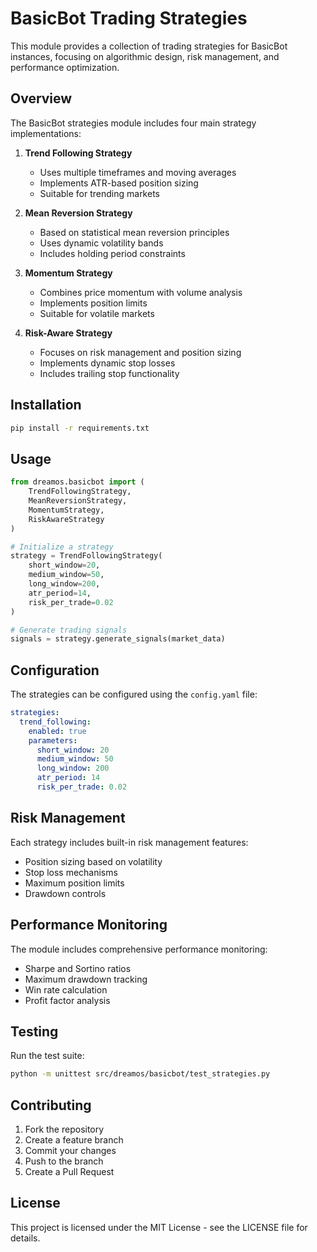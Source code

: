 # BasicBot Trading Strategies

This module provides a collection of trading strategies for BasicBot instances, focusing on algorithmic design, risk management, and performance optimization.

## Overview

The BasicBot strategies module includes four main strategy implementations:

1. **Trend Following Strategy**
   - Uses multiple timeframes and moving averages
   - Implements ATR-based position sizing
   - Suitable for trending markets

2. **Mean Reversion Strategy**
   - Based on statistical mean reversion principles
   - Uses dynamic volatility bands
   - Includes holding period constraints

3. **Momentum Strategy**
   - Combines price momentum with volume analysis
   - Implements position limits
   - Suitable for volatile markets

4. **Risk-Aware Strategy**
   - Focuses on risk management and position sizing
   - Implements dynamic stop losses
   - Includes trailing stop functionality

## Installation

```bash
pip install -r requirements.txt
```

## Usage

```python
from dreamos.basicbot import (
    TrendFollowingStrategy,
    MeanReversionStrategy,
    MomentumStrategy,
    RiskAwareStrategy
)

# Initialize a strategy
strategy = TrendFollowingStrategy(
    short_window=20,
    medium_window=50,
    long_window=200,
    atr_period=14,
    risk_per_trade=0.02
)

# Generate trading signals
signals = strategy.generate_signals(market_data)
```

## Configuration

The strategies can be configured using the `config.yaml` file:

```yaml
strategies:
  trend_following:
    enabled: true
    parameters:
      short_window: 20
      medium_window: 50
      long_window: 200
      atr_period: 14
      risk_per_trade: 0.02
```

## Risk Management

Each strategy includes built-in risk management features:

- Position sizing based on volatility
- Stop loss mechanisms
- Maximum position limits
- Drawdown controls

## Performance Monitoring

The module includes comprehensive performance monitoring:

- Sharpe and Sortino ratios
- Maximum drawdown tracking
- Win rate calculation
- Profit factor analysis

## Testing

Run the test suite:

```bash
python -m unittest src/dreamos/basicbot/test_strategies.py
```

## Contributing

1. Fork the repository
2. Create a feature branch
3. Commit your changes
4. Push to the branch
5. Create a Pull Request

## License

This project is licensed under the MIT License - see the LICENSE file for details. 
